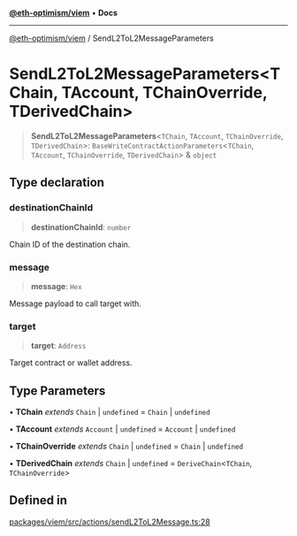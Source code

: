 [**@eth-optimism/viem**](../README.md) • **Docs**

***

[@eth-optimism/viem](../README.md) / SendL2ToL2MessageParameters

# SendL2ToL2MessageParameters\<TChain, TAccount, TChainOverride, TDerivedChain\>

> **SendL2ToL2MessageParameters**\<`TChain`, `TAccount`, `TChainOverride`, `TDerivedChain`\>: `BaseWriteContractActionParameters`\<`TChain`, `TAccount`, `TChainOverride`, `TDerivedChain`\> & `object`

## Type declaration

### destinationChainId

> **destinationChainId**: `number`

Chain ID of the destination chain.

### message

> **message**: `Hex`

Message payload to call target with.

### target

> **target**: `Address`

Target contract or wallet address.

## Type Parameters

• **TChain** *extends* `Chain` \| `undefined` = `Chain` \| `undefined`

• **TAccount** *extends* `Account` \| `undefined` = `Account` \| `undefined`

• **TChainOverride** *extends* `Chain` \| `undefined` = `Chain` \| `undefined`

• **TDerivedChain** *extends* `Chain` \| `undefined` = `DeriveChain`\<`TChain`, `TChainOverride`\>

## Defined in

[packages/viem/src/actions/sendL2ToL2Message.ts:28](https://github.com/ethereum-optimism/ecosystem/blob/ab77241754eb52e5f63719e48141efd7250e972b/packages/viem/src/actions/sendL2ToL2Message.ts#L28)
